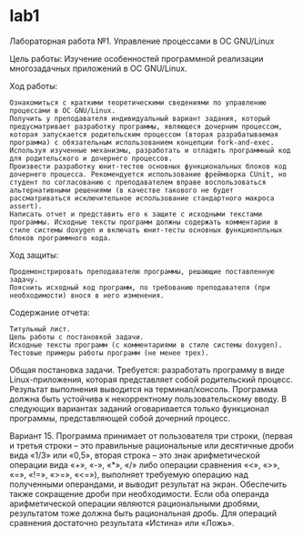 # lab1
Лабораторная работа №1. Управление процессами в ОС GNU/Linux

Цель работы:
Изучение особенностей программной реализации многозадачных приложений в ОС GNU/Linux.

Ход работы:

    Ознакомиться с краткими теоретическими сведениями по управлению процессами в ОС GNU/Linux.
    Получить у преподавателя индивидуальный вариант задания, который предусматривает разработку программы, являющеся дочерним процессом, которая запускается родительским процессом (вторая разрабатываемая программа) с обязательным использованием концепции fork-and-exec.
    Используя изученные механизмы, разработать и отладить программный код для родительского и дочернего процессов.
    Произвести разработку юнит-тестов основных функциональных блоков код дочернего процесса. Рекомендуется использование фреймворка CUnit, но студент по согласованию с преподавателем вправе воспользоваться альтернативными решениями (в качестве такового не будет рассматриваться исключительное использование стандартного макроса assert).
    Написать отчет и представить его к защите с исходными текстами программы. Исходные тексты программ должны содержать комментарии в стиле системы doxygen и включать юнит-тесты основных функционпльных блоков программного кода.

Ход защиты:

    Продемонстрировать преподавателю программы, решающие поставленную задачу.
    Пояснить исходный код программ, по требованию преподавателя (при необходимости) внося в него изменения. 

Содержание отчета:

    Титульный лист.
    Цель работы с постановкой задачи.
    Исходные тексты программ (с комментариями в стиле системы doxygen).
    Тестовые примеры работы программ (не менее трех).
    
Общая постановка задачи.
Требуется: разработать программу в виде Linux-приложения, которая
представляет собой родительский процесс. Результат выполнения выводится на
терминал/консоль. Программа должна быть устойчива к некорректному
пользовательскому вводу. В следующих вариантах заданий оговаривается
только функционал программы, представляющей собой дочерний процесс.

Вариант 15. Программа принимает от пользователя три строки, (первая и
третья строки – это правильные рациональные или десятичные дроби вида
«1/3» или «0,5», вторая строка – это знак арифметической операции вида «+»,
«-», «*», «/» либо операции сравнения «<», «>», «=», «!=», «>=», «<=»),
выполняет требуемую операцию над полученными операндами, и выводит
результат на экран. Обеспечить также сокращение дроби при необходимости.
Если оба операнда арифметической операции являются рациональными
дробями, результатом тоже должна быть рациональная дробь. Для операций
сравнения достаточно результата «Истина» или «Ложь».
